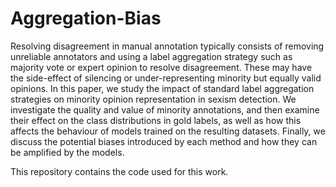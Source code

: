 # Aggregation-Bias

Resolving disagreement in manual annotation typically consists of removing unreliable annotators and using a label aggregation strategy such as majority vote or expert opinion to resolve disagreement. These may have the side-effect of silencing or under-representing minority but equally valid opinions. In this paper, we study the impact of standard label aggregation strategies on minority opinion representation in sexism detection. We investigate the quality and value of minority annotations, and then examine their effect on the class distributions in gold labels, as well as how this affects the behaviour of models trained on the resulting datasets. Finally, we discuss the potential biases introduced by each method and how they can be amplified by the models.

This repository contains the code used for this work.
